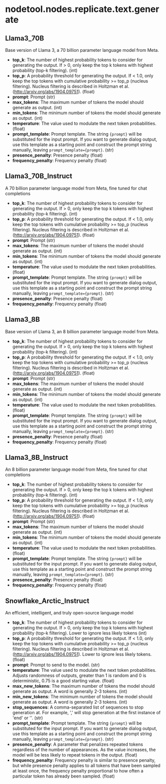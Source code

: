 # nodetool.nodes.replicate.text.generate

## Llama3_70B

Base version of Llama 3, a 70 billion parameter language model from Meta.

- **top_k**: The number of highest probability tokens to consider for generating the output. If > 0, only keep the top k tokens with highest probability (top-k filtering). (int)
- **top_p**: A probability threshold for generating the output. If < 1.0, only keep the top tokens with cumulative probability >= top_p (nucleus filtering). Nucleus filtering is described in Holtzman et al. (http://arxiv.org/abs/1904.09751). (float)
- **prompt**: Prompt (str)
- **max_tokens**: The maximum number of tokens the model should generate as output. (int)
- **min_tokens**: The minimum number of tokens the model should generate as output. (int)
- **temperature**: The value used to modulate the next token probabilities. (float)
- **prompt_template**: Prompt template. The string `{prompt}` will be substituted for the input prompt. If you want to generate dialog output, use this template as a starting point and construct the prompt string manually, leaving `prompt_template={prompt}`. (str)
- **presence_penalty**: Presence penalty (float)
- **frequency_penalty**: Frequency penalty (float)

## Llama3_70B_Instruct

A 70 billion parameter language model from Meta, fine tuned for chat completions

- **top_k**: The number of highest probability tokens to consider for generating the output. If > 0, only keep the top k tokens with highest probability (top-k filtering). (int)
- **top_p**: A probability threshold for generating the output. If < 1.0, only keep the top tokens with cumulative probability >= top_p (nucleus filtering). Nucleus filtering is described in Holtzman et al. (http://arxiv.org/abs/1904.09751). (float)
- **prompt**: Prompt (str)
- **max_tokens**: The maximum number of tokens the model should generate as output. (int)
- **min_tokens**: The minimum number of tokens the model should generate as output. (int)
- **temperature**: The value used to modulate the next token probabilities. (float)
- **prompt_template**: Prompt template. The string `{prompt}` will be substituted for the input prompt. If you want to generate dialog output, use this template as a starting point and construct the prompt string manually, leaving `prompt_template={prompt}`. (str)
- **presence_penalty**: Presence penalty (float)
- **frequency_penalty**: Frequency penalty (float)

## Llama3_8B

Base version of Llama 3, an 8 billion parameter language model from Meta.

- **top_k**: The number of highest probability tokens to consider for generating the output. If > 0, only keep the top k tokens with highest probability (top-k filtering). (int)
- **top_p**: A probability threshold for generating the output. If < 1.0, only keep the top tokens with cumulative probability >= top_p (nucleus filtering). Nucleus filtering is described in Holtzman et al. (http://arxiv.org/abs/1904.09751). (float)
- **prompt**: Prompt (str)
- **max_tokens**: The maximum number of tokens the model should generate as output. (int)
- **min_tokens**: The minimum number of tokens the model should generate as output. (int)
- **temperature**: The value used to modulate the next token probabilities. (float)
- **prompt_template**: Prompt template. The string `{prompt}` will be substituted for the input prompt. If you want to generate dialog output, use this template as a starting point and construct the prompt string manually, leaving `prompt_template={prompt}`. (str)
- **presence_penalty**: Presence penalty (float)
- **frequency_penalty**: Frequency penalty (float)

## Llama3_8B_Instruct

An 8 billion parameter language model from Meta, fine tuned for chat completions

- **top_k**: The number of highest probability tokens to consider for generating the output. If > 0, only keep the top k tokens with highest probability (top-k filtering). (int)
- **top_p**: A probability threshold for generating the output. If < 1.0, only keep the top tokens with cumulative probability >= top_p (nucleus filtering). Nucleus filtering is described in Holtzman et al. (http://arxiv.org/abs/1904.09751). (float)
- **prompt**: Prompt (str)
- **max_tokens**: The maximum number of tokens the model should generate as output. (int)
- **min_tokens**: The minimum number of tokens the model should generate as output. (int)
- **temperature**: The value used to modulate the next token probabilities. (float)
- **prompt_template**: Prompt template. The string `{prompt}` will be substituted for the input prompt. If you want to generate dialog output, use this template as a starting point and construct the prompt string manually, leaving `prompt_template={prompt}`. (str)
- **presence_penalty**: Presence penalty (float)
- **frequency_penalty**: Frequency penalty (float)

## Snowflake_Arctic_Instruct

An efficient, intelligent, and truly open-source language model

- **top_k**: The number of highest probability tokens to consider for generating the output. If > 0, only keep the top k tokens with highest probability (top-k filtering). Lower to ignore less likely tokens (int)
- **top_p**: A probability threshold for generating the output. If < 1.0, only keep the top tokens with cumulative probability >= top_p (nucleus filtering). Nucleus filtering is described in Holtzman et al. (http://arxiv.org/abs/1904.09751). Lower to ignore less likely tokens. (float)
- **prompt**: Prompt to send to the model. (str)
- **temperature**: The value used to modulate the next token probabilities. Adjusts randomness of outputs, greater than 1 is random and 0 is deterministic, 0.75 is a good starting value. (float)
- **max_new_tokens**: The maximum number of tokens the model should generate as output. A word is generally 2-3 tokens. (int)
- **min_new_tokens**: The minimum number of tokens the model should generate as output. A word is generally 2-3 tokens. (int)
- **stop_sequences**: A comma-separated list of sequences to stop generation at. For example, '<end>,<stop>' will stop generation at the first instance of 'end' or '<stop>'. (str)
- **prompt_template**: Prompt template. The string `{prompt}` will be substituted for the input prompt. If you want to generate dialog output, use this template as a starting point and construct the prompt string manually, leaving `prompt_template={prompt}`. (str)
- **presence_penalty**: A parameter that penalizes repeated tokens regardless of the number of appearances. As the value increases, the model will be less likely to repeat tokens in the output. (float)
- **frequency_penalty**: Frequency penalty is similar to presence penalty, but while presence penalty applies to all tokens that have been sampled at least once, the frequency penalty proportional to how often a particular token has already been sampled. (float)

